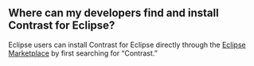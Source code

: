 <!--
title: "Where can my developers find and install Contrast for Eclipse?"
description: "Where can my developers find and install Contrast for Eclipse?"
tags: "Eclipse install"
-->

## Where can my developers find and install Contrast for Eclipse?
Eclipse users can install Contrast for Eclipse directly through the [Eclipse Marketplace](https://marketplace.eclipse.org/content/contrast-eclipse) by first searching for “Contrast.” 
